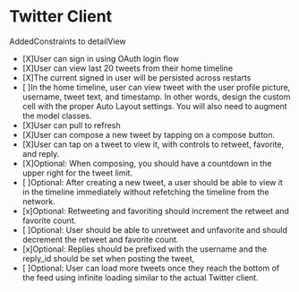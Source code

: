 Twitter Client
=============

AddedConstraints to detailView

   * [X]User can sign in using OAuth login flow
   * [X]User can view last 20 tweets from their home timeline
   * [X]The current signed in user will be persisted across restarts
   * [ ]In the home timeline, user can view tweet with the user profile picture, username, tweet text, and timestamp.  In other words, design the custom cell with the proper Auto Layout settings.  You will also need to augment the model classes.
   * [X]User can pull to refresh
   * [X]User can compose a new tweet by tapping on a compose button.
   * [X]User can tap on a tweet to view it, with controls to retweet, favorite, and reply.
   * [X]Optional: When composing, you should have a countdown in the upper right for the tweet limit.
   * [ ]Optional: After creating a new tweet, a user should be able to view it in the timeline immediately without refetching the timeline from the network.
   * [x]Optional: Retweeting and favoriting should increment the retweet and favorite count.
   * [ ]Optional: User should be able to unretweet and unfavorite and should decrement the retweet and favorite count.
   * [x]Optional: Replies should be prefixed with the username and the reply_id should be set when posting the tweet,
   * [ ]Optional: User can load more tweets once they reach the bottom of the feed using infinite loading similar to the actual Twitter client.
